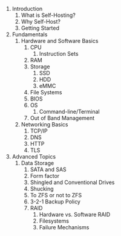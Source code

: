 1. Introduction
    1. What is Self-Hosting?
    2. Why Self-Host?
    3. Getting Started
2. Fundamentals
    1. Hardware and Software Basics
        1. CPU
            1. Instruction Sets
        3. RAM
        4. Storage
            1. SSD
            2. HDD
            3. eMMC
        5. File Systems
        6. BIOS
        7. OS
            1. Command-line/Terminal
        8. Out of Band Management
    5. Networking Basics
        1. TCP/IP
        2. DNS
        3. HTTP
        4. TLS
3. Advanced Topics
    1. Data Storage
        1. SATA and SAS
        2. Form factor
        3. Shingled and Conventional Drives
        4. Shucking
        5. To ZFS or not to ZFS
        6. 3-2-1 Backup Policy
        7. RAID
            1. Hardware vs. Software RAID
            2. Filesystems
            3. Failure Mechanisms   
